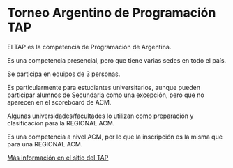 # Torneo Argentino de Programación TAP 

El TAP es la competencia de Programación de Argentina.

Es una competencia presencial, pero que tiene varias sedes en todo el país.

Se participa en equipos de 3 personas. 

Es particularmente para estudiantes universitarios, aunque pueden participar alumnos de Secundaria como una excepción, pero que no aparecen en el scoreboard de ACM.

Algunas universidades/facultades lo utilizan como preparación y clasificación para la REGIONAL ACM.

Es una competencia a nivel ACM, por lo que la inscripción es la misma que para una REGIONAL ACM.

[Más información en el sitio del TAP](http://torneoprogramacion.com.ar/about/)